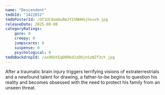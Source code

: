 ```yaml
---
name: "Descendent"
tmdbId: "1422052"
tmdbPosterId: /Of1UCdomAu0mJY2SNHHGjhnvx9.jpg
releaseDate: 2025-08-08
categoryRatings:
    gore: 0
    creepy: 0
    jumpscares: 0
    suspense: 0
    psychological: 0
tmdbBackdropId: /asO6UtEqDB9bdJzDDjnSzNZf3vY.jpg
---
```

After a traumatic brain injury triggers terrifying visions of extraterrestrials and a newfound talent for drawing, a father-to-be begins to question his reality and becomes obsessed with the need to protect his family from an unseen threat.
